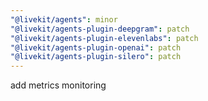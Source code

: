 ```yaml
---
"@livekit/agents": minor
"@livekit/agents-plugin-deepgram": patch
"@livekit/agents-plugin-elevenlabs": patch
"@livekit/agents-plugin-openai": patch
"@livekit/agents-plugin-silero": patch
---
```


add metrics monitoring
